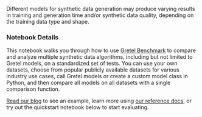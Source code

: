 Different models for synthetic data generation may produce varying results in training and generation time and/or synthetic data quality, depending on the training data type and shape. 

### Notebook Details

This notebook walks you through how to use [Gretel Benchmark](https://docs.gretel.ai/reference/benchmark) to compare and analyze multiple synthetic data algorithms, including but not limited to Gretel models, on a standardized set of tests. You can use your own datasets, choose from popular publicly available datasets for various industry use cases, call Gretel models or create a custom model class in Python, and then compare all models on all datasets with a single comparison function. 

[Read our blog](https://gretel.ai/blog/introducing-gretel-benchmark) to see an example, learn more using [our reference docs](https://docs.gretel.ai/reference/benchmark), or try out the quickstart notebook below to start evaluating. 
